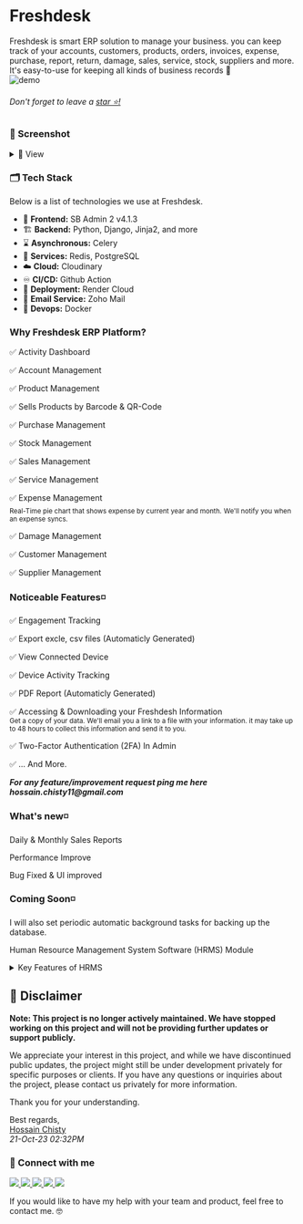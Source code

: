 # Freshdesk

Freshdesk is smart ERP solution to manage your business. you can keep track of your accounts, customers, products, orders, invoices, expense, purchase, report, return, damage, sales, service, stock, suppliers and more. It's easy-to-use for keeping all kinds of business records 🚀
<br>
![demo](https://github.com/hossainchisty/Freshdesk-ERP-Platform/assets/62835101/09c14801-54e9-4681-a715-a8c79d8b3903)

###### Don't forget to leave a [star ⭐!](https://github.com/hossainchisty/Freshdesk-CRM-Platform/stargazers)

### 📸 Screenshot

<details>
 <summary>
    🔎 View
 </summary>

### 💻 Customer Management

 <img src="https://github.com/hossainchisty/Freshdesk-CRM-Platform/blob/master/static/Mockup/customer/customer-management.png">

### 🛒 Purchase Management

<img src="https://github.com/hossainchisty/Freshdesk-ERP-Platform/blob/master/static/Mockup/purchase/manage-purchase.png">
 
 ### 🤕 Damage Management 
<img src="https://github.com/hossainchisty/Freshdesk-ERP-Platform/blob/master/static/Mockup/damage/damage-management.png">
 
 ### 💰 Expense Management 
<img src="https://github.com/hossainchisty/Freshdesk-CRM-Platform/blob/master/static/Mockup/expense/expense-management.png">

### 🧾 PDF Report (Automaticly Generated)

  <img src="https://github.com/hossainchisty/Freshdesk-CRM-Platform/blob/master/static/Mockup/expense/expense-pdf-viewer.png">

### 🖋 Excel Sheet (Automaticly Generated)

  <img src="https://github.com/hossainchisty/Freshdesk-CRM-Platform/blob/master/static/Mockup/expense/expense-excel-sheet.png">

### 📨 Sale Management

 <img src="https://github.com/hossainchisty/Freshdesk-CRM-Platform/blob/master/static/Mockup/sale/sales-management.png">

### 📥 Sale's Due Collection

 <img src="https://github.com/hossainchisty/Freshdesk-CRM-Platform/blob/master/static/Mockup/sale/sales-due-collection.png">

### 🏢 Company Profile

  <img src="https://github.com/hossainchisty/Freshdesk-CRM-Platform/blob/master/static/Mockup/comapny/company-profile.png">

### ⚙ Settings <br/>

<table width="100%"> 
<tr>
<td width="50%">
&nbsp; 
<p align="center">
  Privacy and Security
</p>
<img src="https://github.com/hossainchisty/Freshdesk-ERP-Platform/blob/master/static/Mockup/settings/settings-privacy-and-security.png">
</td>

 <table width="100%"> 
<tr>
<td width="50%">
&nbsp; 
<p align="center">
  Delete your Freshdesk Account <br>
 You can delete your Freshdesk Account at any time. If you change your mind, you might not be able to recover it.
</p>
<img src="https://github.com/hossainchisty/Freshdesk-ERP-Platform/blob/master/static/Mockup/settings/account-delete.png">
</td> 
 
<br/>
</table>

<table width="100%"> 
<tr>
<td width="50%">      
&nbsp; 
<br>
<p align="center">
  Change Password
</p>
<img src="https://github.com/hossainchisty/Freshdesk-ERP-Platform/blob/master/static/Mockup/settings/change-password.png">
</td> 
<td width="50%">
<br>
<p align="center">
Forget password?
</p>
<img src="https://github.com/hossainchisty/Freshdesk-ERP-Platform/blob/master/static/Mockup/settings/forget-password.png">  
</td>
</table>

</details>

### 🗂 Tech Stack

Below is a list of technologies we use at Freshdesk.

- 🎨 **Frontend:** SB Admin 2 v4.1.3
- 🏗 **Backend:** Python, Django, Jinja2, and more
- ⌛ **Asynchronous:** Celery
- 🌳 **Services:** Redis, PostgreSQL
- ☁️ **Cloud:** Cloudinary
- ♾ **CI/CD:** Github Action
- 🎩 **Deployment:** Render Cloud
- 📨 **Email Service:** Zoho Mail
- 🐋 **Devops:** Docker

### **Why Freshdesk ERP Platform?**

✅ Activity Dashboard

✅ Account Management

✅ Product Management

✅ Sells Products by Barcode & QR-Code

✅ Purchase Management

✅ Stock Management

✅ Sales Management

✅ Service Management

✅ Expense Management
<br>
<sub>Real-Time pie chart that shows expense by current year and month.</sub>
<sub>We'll notify you when an expense syncs.</sub>

✅ Damage Management

✅ Customer Management

✅ Supplier Management

### **Noticeable Features◽**

✅ Engagement Tracking

✅ Export excle, csv files (Automaticly Generated)

✅ View Connected Device

✅ Device Activity Tracking

✅ PDF Report (Automaticly Generated)

✅ Accessing & Downloading your Freshdesh Information
<br>
<sub>Get a copy of your data. We'll email you a link to a file with your information. it may take up to 48 hours to collect this information and send it to you.</sup>

✅ Two-Factor Authentication (2FA) In Admin

✅ ... And More.

**_For any feature/improvement request ping me here hossain.chisty11@gmail.com_**

### **What's new◽**

Daily & Monthly Sales Reports

Performance Improve

Bug Fixed & UI improved

### **Coming Soon◽**

I will also set periodic automatic background tasks for backing up the database.

Human Resource Management System Software (HRMS) Module

<details>
 <summary>
 Key Features of HRMS
 </summary>

✅ Employee information management system

✅ Employee leave management system

✅ Employee recruitment system

✅ Attendance management system

✅ Asset & equipment management

✅ Bank & loan management system

✅ Department management system

✅ Leave tracking system

✅ Dynamic report system

✅ Account management system

✅ Payroll management system

</details>

## 🚨 Disclaimer

**Note: This project is no longer actively maintained. We have stopped working on this project and will not be providing further updates or support publicly.**

We appreciate your interest in this project, and while we have discontinued public updates, the project might still be under development privately for specific purposes or clients. If you have any questions or inquiries about the project, please contact us privately for more information.

Thank you for your understanding.


Best regards,<br>
<a href="https://www.linkedin.com/in/hossainchisty/" target="_blank">Hossain Chisty</a><br>
*21-Oct-23 02:32PM*

<!-- Get in touch - Start -->

### 💬 Connect with me

<a class="header-badge" target="_blank" href="https://www.linkedin.com/in/hossainchisty/">
  <img src="https://img.shields.io/badge/style--5eba00.svg?label=LinkedIn&logo=linkedin&style=social">
</a>

<a class="header-badge" target="_blank" href="https://github.com/hossainchisty">
  <img src="https://img.shields.io/badge/style--5eba00.svg?label=Github&logo=Github&style=social">
</a>

<a class="header-badge" target="_blank" href="https://www.instagram.com/hossain.chisty/">
  <img src="https://img.shields.io/badge/style--5eba00.svg?label=Instagram&logo=Instagram&style=social">
</a>

<a class="header-badge" target="_blank" href="https://www.facebook.com/hossain.chisty11">
  <img src="https://img.shields.io/badge/style--5eba00.svg?label=Facebook&logo=Facebook&style=social">
</a>

<a class="header-badge" target="_blank" href="mailto:hossain.chisty11@gmail.com">
  <img src="https://img.shields.io/badge/style--5eba00.svg?label=Gmail&logo=Gmail&style=social">
</a>


If you would like to have my help with your team and product, feel free to contact me. 🤓

<!-- Get in touch - End -->
